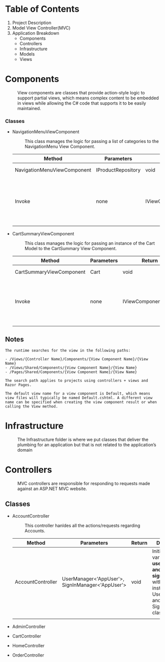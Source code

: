 # Table of Contents

1. Project Description
2. Model View Controller(MVC)
3. Application Breakdown
    - Components
    - Controllers
    - Infrastructure
    - Models
    - Views


# Components 

<dl>
    <dd>View components are classes that provide action-style logic to support partial views, which means complex content to be embedded in views while allowing the C# code that supports it to be easily maintained.</dd>
</dl>

### Classes 

- NavigationMenuViewComponent
    <dl>
        <dd>This class manages the logic for passing a list of categories to the NavigationMenu View Component.</dd>
    </dl>

    |Method|Parameters|Return|Description|
    |-----------|-----------|-----------|-----------|
    |NavigationMenuViewComponent|IProductRepository|void|Initializes variable **repository** with a list of all products in the database.|
    |||||
    |Invoke|none|IViewComponentResult|This method is invoked by @await Component.InvokeAsync("NavigationMenu") in the _IndexLayout.cshtml View. This method then searches for NavigationMenu/Default.cshtml in the view folder, and passes it a list of all distinct categories.|
    |||||


- CartSummaryViewComponent
    <dl>
        <dd>This class manages the logic for passing an instance of the Cart Model to the CartSummary View Component.</dd>
    </dl>

    |Method|Parameters|Return|Description|
    |-----------|-----------|-----------|-----------|
    |CartSummaryViewComponent|Cart|void|Initializes variable **cart** with an instance of the Cart class.|
    |Invoke|none|IViewComponentResult|This method is invoked by @await Component.InvokeAsync("CartSummary") in the _IndexLayout.cshtml View. This method then searches for CartSummary/Default.cshtml in the view folder, and passes it an instance of the Cart class.|
    |||||

## Notes
```
The runtime searches for the view in the following paths:

- /Views/{Controller Name}/Components/{View Component Name}/{View Name}
- /Views/Shared/Components/{View Component Name}/{View Name}
- /Pages/Shared/Components/{View Component Name}/{View Name}

The search path applies to projects using controllers + views and Razor Pages.

The default view name for a view component is Default, which means view files will typically be named Default.cshtml. A different view name can be specified when creating the view component result or when calling the View method.
```

# Infrastructure

<dl>
    <dd>The Infrastructure folder is where we put classes that deliver the plumbing for an application but that is not related to the application’s domain</dd>
</dl>

# Controllers

<dl>
    <dd>MVC controllers are responsible for responding to requests made against an ASP.NET MVC website.</dd>
</dl>

## Classes

- AccountController
    <dl>
        <dd>This controller hanldes all the actions/requests regarding Accounts.</dd>
    </dl>

    |Method|Parameters|Return|Description|
    |-----------|-----------|-----------|-----------|
    |AccountController|UserManager<'AppUser'>, SignInManager<'AppUser'>|void|Initializes variables **userManager and signInManager** with an instance of the UserManager and SignInManager classes.|
    |||||

- AdminController
- CartController
- HomeController
- OrderController